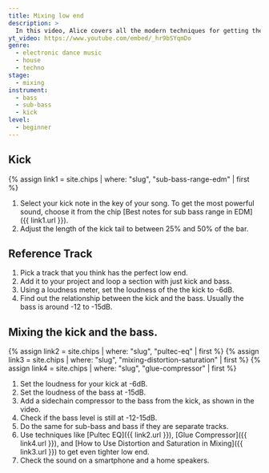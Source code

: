 ```yaml
---
title: Mixing low end
description: >
  In this video, Alice covers all the modern techniques for getting the perfect low end in your mix.
yt_video: https://www.youtube.com/embed/_hr9bSYqmDo
genre:
  - electronic dance music
  - house
  - techno
stage:
  - mixing
instrument:
  - bass
  - sub-bass
  - kick
level:
  - beginner
---
```

## Kick
{% assign link1 = site.chips | where: "slug", "sub-bass-range-edm" | first %}
1. Select your kick note in the key of your song. To get the most powerful sound, choose it from the chip [Best notes for sub bass range in EDM]({{ link1.url }}).
1. Adjust the length of the kick tail to between 25% and 50% of the bar.

## Reference Track
1. Pick a track that you think has the perfect low end.
1. Add it to your project and loop a section with just kick and bass.
1. Using a loudness meter, set the loudness of the the kick to -6dB.
1. Find out the relationship between the kick and the bass. Usually the bass is around -12 to -15dB.

## Mixing the kick and the bass.
{% assign link2 = site.chips | where: "slug", "pultec-eq" | first %}
{% assign link3 = site.chips | where: "slug", "mixing-distortion-saturation" | first %}
{% assign link4 = site.chips | where: "slug", "glue-compressor" | first %}
1. Set the loudness for your kick at -6dB.
1. Set the loudness of the bass at -15dB.
1. Add a sidechain compressor to the bass from the kick, as shown in the video.
1. Check if the bass level is still at -12-15dB.
1. Do the same for sub-bass and bass if they are separate tracks.
1. Use techniques like [Pultec EQ]({{ link2.url }}), [Glue Compressor]({{ link4.url }}), and [How to Use Distortion and Saturation in Mixing]({{ link3.url }}) to get even tighter low end.
1. Check the sound on a smartphone and a home speakers.
